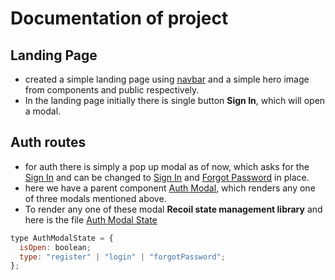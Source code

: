 # Documentation of project

## Landing Page

- created a simple landing page using [navbar](src/components//navbar/Navbar.tsx) and a simple hero image from components and public respectively.
- In the landing page initially there is single button **Sign In**, which will open a modal.

## Auth routes

- for auth there is simply a pop up modal as of now, which asks for the  [Sign In](src/components/modals/Login.tsx) and can be changed to [Sign In](src/components/modals/Signup.tsx) and [Forgot Password](src/components/modals/Login.tsx) in place.
- here we have a parent component [Auth Modal](src/components/modals/AuthModal.tsx), which renders any one of three modals mentioned above.
- To render any one of these modal **Recoil state management library** and here is the file [Auth Modal State](src//atoms/AuthModalAtom.ts)
```javascript
type AuthModalState = {
  isOpen: boolean;
  type: "register" | "login" | "forgotPassword";
};
```
